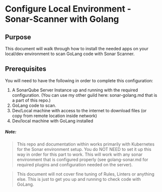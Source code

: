 # Configure Local Environment - Sonar-Scanner with Golang

## Purpose
This document will walk through how to install the needed apps on your local/dev environment to scan GoLang code with Sonar Scanner.

## Prerequisites
You will need to have the following in order to complete this configuration:
1. A SonarQube Server Instance up and running with the required configuration. (You can use my other guild here: sonar-golang.md that is a part of this repo.)
2. GoLang code to scan.
3. Dev/Local machine with access to the internet to download files (or copy from remote location inside network)
4. Dev/local machine with GoLang installed

##### Note:
> This repo and documentation within works primarily with Kubernetes for the Sonar environment setup. You do NOT NEED to set it up this way in order for this part to work. This will work with any sonar environment that is configured properly (see golang-sonar.md for required plugins and configuration needed on the server).

> This document will not cover fine tuning of Rules, Linters or anything else. This is just to get you up and running to check code with GoLang.
